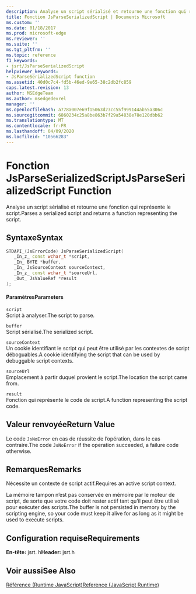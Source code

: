 ```yaml
---
description: Analyse un script sérialisé et retourne une fonction qui représente le script.
title: Fonction JsParseSerializedScript | Documents Microsoft
ms.custom: ''
ms.date: 01/18/2017
ms.prod: microsoft-edge
ms.reviewer: ''
ms.suite: ''
ms.tgt_pltfrm: ''
ms.topic: reference
f1_keywords:
- jsrt/JsParseSerializedScript
helpviewer_keywords:
- JsParseSerializedScript function
ms.assetid: 40d0c7c4-fd5b-46ed-9e65-38c2db2fc859
caps.latest.revision: 13
author: MSEdgeTeam
ms.author: msedgedevrel
manager: ''
ms.openlocfilehash: a778a007e69f15063d23cc55f999144ab55a306c
ms.sourcegitcommit: 6860234c25a8be863b7f29a54838e78e120dbb62
ms.translationtype: MT
ms.contentlocale: fr-FR
ms.lasthandoff: 04/09/2020
ms.locfileid: "10566283"
---
```

# <span data-ttu-id="d1de9-103">Fonction JsParseSerializedScript</span><span class="sxs-lookup"><span data-stu-id="d1de9-103">JsParseSerializedScript Function</span></span>
<span data-ttu-id="d1de9-104">Analyse un script sérialisé et retourne une fonction qui représente le script.</span><span class="sxs-lookup"><span data-stu-id="d1de9-104">Parses a serialized script and returns a function representing the script.</span></span>  
  
## <span data-ttu-id="d1de9-105">Syntaxe</span><span class="sxs-lookup"><span data-stu-id="d1de9-105">Syntax</span></span>  
  
```cpp  
STDAPI_(JsErrorCode) JsParseSerializedScript(  
   _In_z_ const wchar_t *script,  
   _In_ BYTE *buffer,  
   _In_ JsSourceContext sourceContext,  
   _In_z_ const wchar_t *sourceUrl,  
   _Out_ JsValueRef *result  
);  
```  
  
#### <span data-ttu-id="d1de9-106">Paramètres</span><span class="sxs-lookup"><span data-stu-id="d1de9-106">Parameters</span></span>  
 `script`  
 <span data-ttu-id="d1de9-107">Script à analyser.</span><span class="sxs-lookup"><span data-stu-id="d1de9-107">The script to parse.</span></span>  
  
 `buffer`  
 <span data-ttu-id="d1de9-108">Script sérialisé.</span><span class="sxs-lookup"><span data-stu-id="d1de9-108">The serialized script.</span></span>  
  
 `sourceContext`  
 <span data-ttu-id="d1de9-109">Un cookie identifiant le script qui peut être utilisé par les contextes de script déboguables.</span><span class="sxs-lookup"><span data-stu-id="d1de9-109">A cookie identifying the script that can be used by debuggable script contexts.</span></span>  
  
 `sourceUrl`  
 <span data-ttu-id="d1de9-110">Emplacement à partir duquel provient le script.</span><span class="sxs-lookup"><span data-stu-id="d1de9-110">The location the script came from.</span></span>  
  
 `result`  
 <span data-ttu-id="d1de9-111">Fonction qui représente le code de script.</span><span class="sxs-lookup"><span data-stu-id="d1de9-111">A function representing the script code.</span></span>  
  
## <span data-ttu-id="d1de9-112">Valeur renvoyée</span><span class="sxs-lookup"><span data-stu-id="d1de9-112">Return Value</span></span>  
 <span data-ttu-id="d1de9-113">Le code `JsNoError` en cas de réussite de l’opération, dans le cas contraire.</span><span class="sxs-lookup"><span data-stu-id="d1de9-113">The code `JsNoError` if the operation succeeded, a failure code otherwise.</span></span>  
  
## <span data-ttu-id="d1de9-114">Remarques</span><span class="sxs-lookup"><span data-stu-id="d1de9-114">Remarks</span></span>  
 <span data-ttu-id="d1de9-115">Nécessite un contexte de script actif.</span><span class="sxs-lookup"><span data-stu-id="d1de9-115">Requires an active script context.</span></span>  
  
 <span data-ttu-id="d1de9-116">La mémoire tampon n’est pas conservée en mémoire par le moteur de script, de sorte que votre code doit rester actif tant qu’il peut être utilisé pour exécuter des scripts.</span><span class="sxs-lookup"><span data-stu-id="d1de9-116">The buffer is not persisted in memory by the scripting engine, so your code must keep it alive for as long as it might be used to execute scripts.</span></span>  
  
## <span data-ttu-id="d1de9-117">Configuration requise</span><span class="sxs-lookup"><span data-stu-id="d1de9-117">Requirements</span></span>  
 <span data-ttu-id="d1de9-118">**En-tête:** jsrt. h</span><span class="sxs-lookup"><span data-stu-id="d1de9-118">**Header:** jsrt.h</span></span>  
  
## <span data-ttu-id="d1de9-119">Voir aussi</span><span class="sxs-lookup"><span data-stu-id="d1de9-119">See Also</span></span>  
 [<span data-ttu-id="d1de9-120">Référence (Runtime JavaScript)</span><span class="sxs-lookup"><span data-stu-id="d1de9-120">Reference (JavaScript Runtime)</span></span>](../chakra-hosting/reference-javascript-runtime.md)